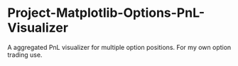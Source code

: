 # Project-Matplotlib-Options-PnL-Visualizer
A aggregated PnL visualizer for multiple option positions. For my own option trading use.
